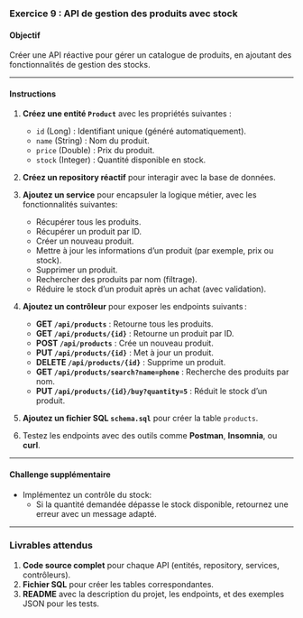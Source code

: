 
### **Exercice 9 : API de gestion des produits avec stock**

#### **Objectif**
Créer une API réactive pour gérer un catalogue de produits, en ajoutant des fonctionnalités de gestion des stocks.

---

#### **Instructions**
1. **Créez une entité `Product`** avec les propriétés suivantes :
    - `id` (Long) : Identifiant unique (généré automatiquement).
    - `name` (String) : Nom du produit.
    - `price` (Double) : Prix du produit.
    - `stock` (Integer) : Quantité disponible en stock.

2. **Créez un repository réactif** pour interagir avec la base de données.

3. **Ajoutez un service** pour encapsuler la logique métier, avec les fonctionnalités suivantes:
    - Récupérer tous les produits.
    - Récupérer un produit par ID.
    - Créer un nouveau produit.
    - Mettre à jour les informations d’un produit (par exemple, prix ou stock).
    - Supprimer un produit.
    - Rechercher des produits par nom (filtrage).
    - Réduire le stock d’un produit après un achat (avec validation).

4. **Ajoutez un contrôleur** pour exposer les endpoints suivants :
    - **GET `/api/products`** : Retourne tous les produits.
    - **GET `/api/products/{id}`** : Retourne un produit par ID.
    - **POST `/api/products`** : Crée un nouveau produit.
    - **PUT `/api/products/{id}`** : Met à jour un produit.
    - **DELETE `/api/products/{id}`** : Supprime un produit.
    - **GET `/api/products/search?name=phone`** : Recherche des produits par nom.
    - **PUT `/api/products/{id}/buy?quantity=5`** : Réduit le stock d’un produit.

5. **Ajoutez un fichier SQL `schema.sql`** pour créer la table `products`.

6. Testez les endpoints avec des outils comme **Postman**, **Insomnia**, ou **curl**.

---

#### **Challenge supplémentaire**
- Implémentez un contrôle du stock:
    - Si la quantité demandée dépasse le stock disponible, retournez une erreur avec un message adapté.

---

### **Livrables attendus**
1. **Code source complet** pour chaque API (entités, repository, services, contrôleurs).
2. **Fichier SQL** pour créer les tables correspondantes.
3. **README** avec la description du projet, les endpoints, et des exemples JSON pour les tests.